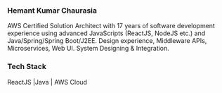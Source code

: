 ### Hemant Kumar Chaurasia
AWS Certified Solution Architect with 17 years of software development experience using advanced JavaScripts (ReactJS, NodeJS etc.) and Java/Spring/Spring Boot/J2EE. Design experience, Middleware APIs, Microservices, Web UI. System Designing & Integration.
### Tech Stack
ReactJS |Java | AWS Cloud

<!--
Here are some ideas to get you started:

- 🔭 I’m currently working on ...
- 🌱 I’m currently learning ...
- 👯 I’m looking to collaborate on ...
- 🤔 I’m looking for help with ...
- 💬 Ask me about ...
- 📫 How to reach me: ...
- 😄 Pronouns: ...
- ⚡ Fun fact: ...
-->
